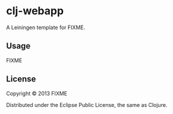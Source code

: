 # clj-webapp

A Leiningen template for FIXME.

## Usage

FIXME

## License

Copyright © 2013 FIXME

Distributed under the Eclipse Public License, the same as Clojure.
